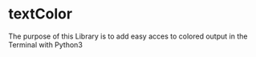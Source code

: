 # textColor
The purpose of this Library is to add easy acces to colored output in the Terminal with Python3

